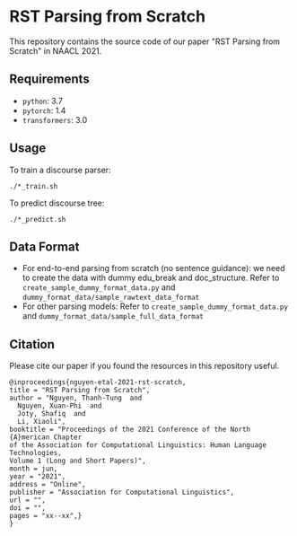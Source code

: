 # RST Parsing from Scratch
This repository contains the source code of our paper "RST Parsing from Scratch" in NAACL 2021.
## Requirements
* `python`: 3.7
* `pytorch`: 1.4
* `transformers`: 3.0

## Usage

To train a discourse parser:

    ./*_train.sh
    
To predict discourse tree:
 
    ./*_predict.sh

## Data Format

* For end-to-end parsing from scratch (no sentence guidance): 
we need to create the data with dummy edu_break and doc_structure. Refer to `create_sample_dummy_format_data.py` and `dummy_format_data/sample_rawtext_data_format`
* For other parsing models:
Refer to `create_sample_dummy_format_data.py` and `dummy_format_data/sample_full_data_format`
  
## Citation
Please cite our paper if you found the resources in this repository useful.

    @inproceedings{nguyen-etal-2021-rst-scratch,
    title = "RST Parsing from Scratch",
    author = "Nguyen, Thanh-Tung  and
      Nguyen, Xuan-Phi  and
      Joty, Shafiq  and
      Li, Xiaoli",
    booktitle = "Proceedings of the 2021 Conference of the North {A}merican Chapter 
    of the Association for Computational Linguistics: Human Language Technologies, 
    Volume 1 (Long and Short Papers)",
    month = jun,
    year = "2021",
    address = "Online",
    publisher = "Association for Computational Linguistics",
    url = "",
    doi = "",
    pages = "xx--xx",}
    }	